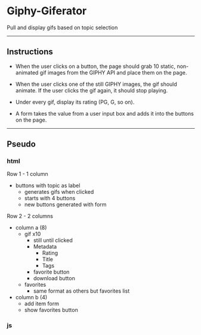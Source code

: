 # Giphy-Giferator
Pull and display gifs based on topic selection

- - -

## Instructions

* When the user clicks on a button, the page should grab 10 static, non-animated gif images from the GIPHY API and place them on the page.

* When the user clicks one of the still GIPHY images, the gif should animate. If the user clicks the gif again, it should stop playing.

* Under every gif, display its rating (PG, G, so on).

* A form takes the value from a user input box and adds it into the buttons on the page.

- - -

## Pseudo

### html

Row 1 - 1 column

* buttons with topic as label
  * generates gifs when clicked
  * starts with 4 buttons
  * new buttons generated with form

Row 2 - 2 columns

* column a (8)
  * gif x10
    * still until clicked
    * Metadata
      * Rating
      * Title
      * Tags
    * favorite button
    * download button
  * favorites
    * same format as others but favorites list
* column b (4)
  * add item form
  * show favorites button

### js

